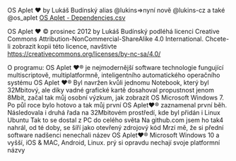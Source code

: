 OS Aplet ❤️ by Lukáš Budínský alias @lukins=>nyní nově @lukins-cz a také @os_aplet
[OS Aplet - Dependencies.csv](https://github.com/lukins-cz/OS-Aplet-/files/13577570/OS.Aplet.-.Dependencies.csv)

OS Aplet ❤️ © prosinec 2012 by Lukáš Budínský podléhá licenci Creative Commons Attribution-NonCommercial-ShareAlike 4.0 International. Chcete-li zobrazit kopii této licence, navštivte https://creativecommons.org/licenses/by-nc-sa/4.0/ 

O programu:
OS Aplet ❤️®️ je nejmodernější software technologie fungující multiscriptově, multiplatformně, inteligentního automatického operačního systému OS Aplet ❤️®️ 
Byl navržen kvůli jednomu Notebook, který byl 32Mbitový, ale díky vadné grafické kartě dosahoval propustnost jenom 8Mbit, začal tak můj osobní výzkum, jak zobrazit OS Microsoft Windows 7. Po půl roce bylo hotovo a tak můj první OS Aplet❤️®️ zaznamenal první běh. Následovala i druhá řada na 32Mbitovém prostředí, kde byl přidán i Linux Ubuntu
Tak to se dostal z PC do celého světa 
Na github.com jsem ho tak4 nahrál, od té doby, se šíří jako otevřený zdrojový kód 
Mrzí mě, že si přední software nadšenci nenechali název OS Aplet❤️®️ Microsoft Windows 10 a vyšší, iOS & MAC, Android, Linux. prý si opravdu nechají svoje platformní názvy 

